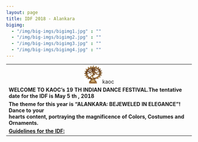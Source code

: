 ```yaml
---
layout: page
title: IDF 2018 - Alankara
bigimg:
  - "/img/big-imgs/bigimg1.jpg" : ""
  - "/img/big-imgs/bigimg2.jpg" : ""
  - "/img/big-imgs/bigimg3.jpg" : ""
  - "/img/big-imgs/bigimg4.jpg" : ""
---
```

<table align="center"> <tr> <td align="center">
<img src="/img/idf2018/nataraja.jpg" width="50" height="50" alt="nataraja">kaoc
  </td> </tr>
 <tr> <td> 
<strong> WELCOME TO KAOC’s 19 TH INDIAN DANCE FESTIVAL.The tentative date for the IDF is May 5 th , 2018 </strong>
</td> </tr>
 <tr> <td>
   <strong> The theme for this year is “ALANKARA: BEJEWELED IN ELEGANCE”! Dance to your 
     <br/>
     hearts content, portraying the magnificence of Colors, Costumes and Ornaments. </strong>
  </tr> </td>
  <tr> <td> <strong> <u> Guidelines for the IDF: </u> </strong> </td> </tr>
</table>

